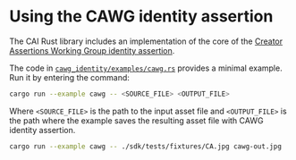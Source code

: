 # Using the CAWG identity assertion

The CAI Rust library includes an implementation of the core of the [Creator Assertions Working Group identity assertion](https://cawg.io/identity/).

<!-- 

- Should this say v 1.0 and link to https://cawg.io/identity/1.0/ ?

-->

The code in [`cawg_identity/examples/cawg.rs`](https://github.com/contentauth/c2pa-rs/blob/main/cawg_identity/examples/cawg.rs) provides a minimal example.  Run it by entering the command:

```sh
cargo run --example cawg -- <SOURCE_FILE> <OUTPUT_FILE>
```

Where `<SOURCE_FILE>` is the path to the input asset file and `<OUTPUT_FILE>` is the path where the example saves the resulting asset file with CAWG identity assertion.

```sh
cargo run --example cawg -- ./sdk/tests/fixtures/CA.jpg cawg-out.jpg
```